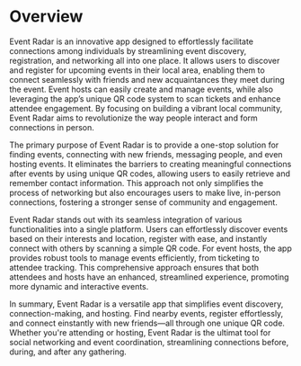# Overview

Event Radar is an innovative app designed to effortlessly facilitate connections among individuals by streamlining event discovery, registration, and networking all into one place. It allows users to discover and register for upcoming events in their local area, enabling them to connect seamlessly with friends and new acquaintances they meet during the event. Event hosts can easily create and manage events, while also leveraging the app’s unique QR code system to scan tickets and enhance attendee engagement. By focusing on building a vibrant local community, Event Radar aims to revolutionize the way people interact and form connections in person.

The primary purpose of Event Radar is to provide a one-stop solution for finding events, connecting with new friends, messaging people, and even hosting events. It eliminates the barriers to creating meaningful connections after events by using unique QR codes, allowing users to easily retrieve and remember contact information. This approach not only simplifies the process of networking but also encourages users to make live, in-person connections, fostering a stronger sense of community and engagement.

Event Radar stands out with its seamless integration of various functionalities into a single platform. Users can effortlessly discover events based on their interests and location, register with ease, and instantly connect with others by scanning a simple QR code. For event hosts, the app provides robust tools to manage events efficiently, from ticketing to attendee tracking. This comprehensive approach ensures that both attendees and hosts have an enhanced, streamlined experience, promoting more dynamic and interactive events.

In summary, Event Radar is a versatile app that simplifies event discovery, connection-making, and hosting. Find nearby events, register effortlessly, and connect einstantly with new friends—all through one unique QR code. Whether you're attending or hosting, Event Radar is the ultimat tool for social networking and event coordination, streamlining connections before, during, and after any gathering.

